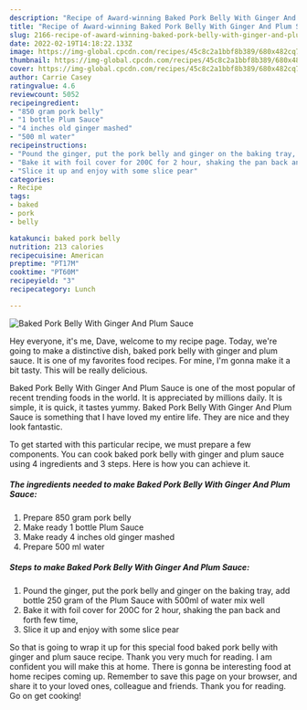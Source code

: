 ```yaml
---
description: "Recipe of Award-winning Baked Pork Belly With Ginger And Plum Sauce"
title: "Recipe of Award-winning Baked Pork Belly With Ginger And Plum Sauce"
slug: 2166-recipe-of-award-winning-baked-pork-belly-with-ginger-and-plum-sauce
date: 2022-02-19T14:18:22.133Z
image: https://img-global.cpcdn.com/recipes/45c8c2a1bbf8b389/680x482cq70/baked-pork-belly-with-ginger-and-plum-sauce-recipe-main-photo.jpg
thumbnail: https://img-global.cpcdn.com/recipes/45c8c2a1bbf8b389/680x482cq70/baked-pork-belly-with-ginger-and-plum-sauce-recipe-main-photo.jpg
cover: https://img-global.cpcdn.com/recipes/45c8c2a1bbf8b389/680x482cq70/baked-pork-belly-with-ginger-and-plum-sauce-recipe-main-photo.jpg
author: Carrie Casey
ratingvalue: 4.6
reviewcount: 5052
recipeingredient:
- "850 gram pork belly"
- "1 bottle Plum Sauce"
- "4 inches old ginger mashed"
- "500 ml water"
recipeinstructions:
- "Pound the ginger, put the pork belly and ginger on the baking tray, add bottle 250 gram of the Plum Sauce with 500ml of water mix well"
- "Bake it with foil cover for 200C for 2 hour, shaking the pan back and forth few time,"
- "Slice it up and enjoy with some slice pear"
categories:
- Recipe
tags:
- baked
- pork
- belly

katakunci: baked pork belly 
nutrition: 213 calories
recipecuisine: American
preptime: "PT17M"
cooktime: "PT60M"
recipeyield: "3"
recipecategory: Lunch

---
```



![Baked Pork Belly With Ginger And Plum Sauce](https://img-global.cpcdn.com/recipes/45c8c2a1bbf8b389/680x482cq70/baked-pork-belly-with-ginger-and-plum-sauce-recipe-main-photo.jpg)

Hey everyone, it's me, Dave, welcome to my recipe page. Today, we're going to make a distinctive dish, baked pork belly with ginger and plum sauce. It is one of my favorites food recipes. For mine, I'm gonna make it a bit tasty. This will be really delicious.

Baked Pork Belly With Ginger And Plum Sauce is one of the most popular of recent trending foods in the world. It is appreciated by millions daily. It is simple, it is quick, it tastes yummy. Baked Pork Belly With Ginger And Plum Sauce is something that I have loved my entire life. They are nice and they look fantastic.




To get started with this particular recipe, we must prepare a few components. You can cook baked pork belly with ginger and plum sauce using 4 ingredients and 3 steps. Here is how you can achieve it.

<!--inarticleads1-->

##### The ingredients needed to make Baked Pork Belly With Ginger And Plum Sauce:

1. Prepare 850 gram pork belly
1. Make ready 1 bottle Plum Sauce
1. Make ready 4 inches old ginger mashed
1. Prepare 500 ml water




<!--inarticleads2-->

##### Steps to make Baked Pork Belly With Ginger And Plum Sauce:

1. Pound the ginger, put the pork belly and ginger on the baking tray, add bottle 250 gram of the Plum Sauce with 500ml of water mix well
1. Bake it with foil cover for 200C for 2 hour, shaking the pan back and forth few time,
1. Slice it up and enjoy with some slice pear




So that is going to wrap it up for this special food baked pork belly with ginger and plum sauce recipe. Thank you very much for reading. I am confident you will make this at home. There is gonna be interesting food at home recipes coming up. Remember to save this page on your browser, and share it to your loved ones, colleague and friends. Thank you for reading. Go on get cooking!
